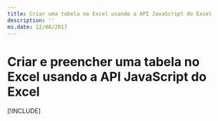 ```yaml
---
title: Criar uma tabela no Excel usando a API JavaScript do Excel
description: ''
ms.date: 12/08/2017
---
```



# <a name="create-and-populate-a-table-in-excel-using-the-excel-javascript-api"></a>Criar e preencher uma tabela no Excel usando a API JavaScript do Excel

[!INCLUDE[](../includes/excel-tutorial-create-table.md)]